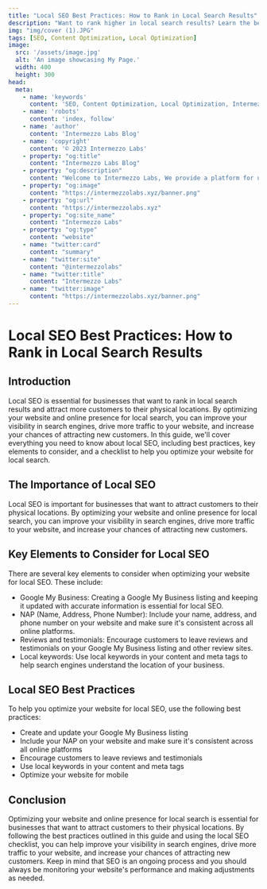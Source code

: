 ```yaml
---
title: "Local SEO Best Practices: How to Rank in Local Search Results"
description: "Want to rank higher in local search results? Learn the best practices for optimizing your website for local SEO and drive more traffic to your business."
img: "img/cover (1).JPG"
tags: [SEO, Content Optimization, Local Optimization]
image:
  src: '/assets/image.jpg'
  alt: 'An image showcasing My Page.'
  width: 400
  height: 300
head:
  meta:
    - name: 'keywords'
      content: 'SEO, Content Optimization, Local Optimization, Intermezzo Blog'
    - name: 'robots'
      content: 'index, follow'
    - name: 'author'
      content: 'Intermezzo Labs Blog'
    - name: 'copyright'
      content: '© 2023 Intermezzo Labs'
    - property: "og:title"
      content: "Intermezzo Labs Blog"
    - property: "og:description"
      content: "Welcome to Intermezzo Labs, We provide a platform for users to create, manage and trade digital assets. These platforms can be used for a variety of purposes, such as gaming, collectibles, and e-commerce. Intermezzo Labs is for anyone who wants to leverage blockchain technology."
    - property: "og:image"
      content: "https://intermezzolabs.xyz/banner.png"
    - property: "og:url"
      content: "https://intermezzolabs.xyz"
    - property: "og:site_name"
      content: "Intermezzo Labs"
    - property: "og:type"
      content: "website"
    - name: "twitter:card"
      content: "summary"
    - name: "twitter:site"
      content: "@intermezzolabs"
    - name: "twitter:title"
      content: "Intermezzo Labs"
    - name: "twitter:image"
      content: "https://intermezzolabs.xyz/banner.png"
---
```


# Local SEO Best Practices: How to Rank in Local Search Results

## Introduction
Local SEO is essential for businesses that want to rank in local search results and attract more customers to their physical locations. By optimizing your website and online presence for local search, you can improve your visibility in search engines, drive more traffic to your website, and increase your chances of attracting new customers. In this guide, we'll cover everything you need to know about local SEO, including best practices, key elements to consider, and a checklist to help you optimize your website for local search.

## The Importance of Local SEO
Local SEO is important for businesses that want to attract customers to their physical locations. By optimizing your website and online presence for local search, you can improve your visibility in search engines, drive more traffic to your website, and increase your chances of attracting new customers.

## Key Elements to Consider for Local SEO
There are several key elements to consider when optimizing your website for local SEO. These include:
- Google My Business: Creating a Google My Business listing and keeping it updated with accurate information is essential for local SEO.
- NAP (Name, Address, Phone Number): Include your name, address, and phone number on your website and make sure it's consistent across all online platforms.
- Reviews and testimonials: Encourage customers to leave reviews and testimonials on your Google My Business listing and other review sites.
- Local keywords: Use local keywords in your content and meta tags to help search engines understand the location of your business.

## Local SEO Best Practices
To help you optimize your website for local SEO, use the following best practices:
- Create and update your Google My Business listing
- Include your NAP on your website and make sure it's consistent across all online platforms
- Encourage customers to leave reviews and testimonials
- Use local keywords in your content and meta tags
- Optimize your website for mobile

## Conclusion
Optimizing your website and online presence for local search is essential for businesses that want to attract customers to their physical locations. By following the best practices outlined in this guide and using the local SEO checklist, you can help improve your visibility in search engines, drive more traffic to your website, and increase your chances of attracting new customers. Keep in mind that SEO is an ongoing process and you should always be monitoring your website's performance and making adjustments as needed.
